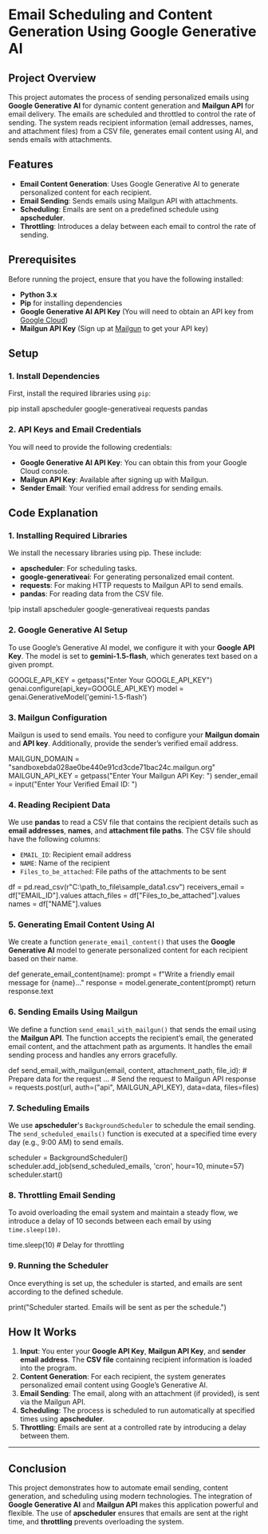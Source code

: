 # Email Scheduling and Content Generation Using Google Generative AI

## Project Overview

This project automates the process of sending personalized emails using **Google Generative AI** for dynamic content generation and **Mailgun API** for email delivery. The emails are scheduled and throttled 
to control the rate of sending. The system reads recipient information (email addresses, names, and attachment files) from a CSV file, generates email content using AI, and sends emails with attachments.

## Features

- **Email Content Generation**: Uses Google Generative AI to generate personalized content for each recipient.
- **Email Sending**: Sends emails using Mailgun API with attachments.
- **Scheduling**: Emails are sent on a predefined schedule using **apscheduler**.
- **Throttling**: Introduces a delay between each email to control the rate of sending.


## Prerequisites

Before running the project, ensure that you have the following installed:

- **Python 3.x** 
- **Pip** for installing dependencies
- **Google Generative AI API Key** (You will need to obtain an API key from [Google Cloud](https://cloud.google.com/))
- **Mailgun API Key** (Sign up at [Mailgun](https://www.mailgun.com/) to get your API key)
  

## Setup

### 1. Install Dependencies

First, install the required libraries using `pip`:

pip install apscheduler google-generativeai requests pandas

### 2. API Keys and Email Credentials

You will need to provide the following credentials:

- **Google Generative AI API Key**: You can obtain this from your Google Cloud console. 
- **Mailgun API Key**: Available after signing up with Mailgun.
- **Sender Email**: Your verified email address for sending emails.


## Code Explanation

### 1. **Installing Required Libraries**

We install the necessary libraries using pip. These include:

- **apscheduler**: For scheduling tasks.
- **google-generativeai**: For generating personalized email content.
- **requests**: For making HTTP requests to Mailgun API to send emails.
- **pandas**: For reading data from the CSV file.
  
!pip install apscheduler google-generativeai requests pandas


### 2. **Google Generative AI Setup**

To use Google’s Generative AI model, we configure it with your **Google API Key**. The model is set to **gemini-1.5-flash**, which generates text based on a given prompt.

GOOGLE_API_KEY = getpass("Enter Your GOOGLE_API_KEY")
genai.configure(api_key=GOOGLE_API_KEY)
model = genai.GenerativeModel('gemini-1.5-flash')


### 3. **Mailgun Configuration**

Mailgun is used to send emails. You need to configure your **Mailgun domain** and **API key**. Additionally, provide the sender’s verified email address.

MAILGUN_DOMAIN = "sandboxebda028ae0be440e91cd3cde71bac24c.mailgun.org"
MAILGUN_API_KEY = getpass("Enter Your Mailgun API Key: ")
sender_email = input("Enter Your Verified Email ID: ")


### 4. **Reading Recipient Data**

We use **pandas** to read a CSV file that contains the recipient details such as **email addresses**, **names**, and **attachment file paths**. The CSV file should have the following columns:
- `EMAIL_ID`: Recipient email address
- `NAME`: Name of the recipient
- `Files_to_be_attached`: File paths of the attachments to be sent

df = pd.read_csv(r"C:\path_to_file\sample_data1.csv")
receivers_email = df["EMAIL_ID"].values
attach_files = df["Files_to_be_attached"].values
names = df["NAME"].values


### 5. **Generating Email Content Using AI**

We create a function `generate_email_content()` that uses the **Google Generative AI** model to generate personalized content for each recipient based on their name.

def generate_email_content(name):
    prompt = f"Write a friendly email message for {name}..."
    response = model.generate_content(prompt)
    return response.text

### 6. **Sending Emails Using Mailgun**

We define a function `send_email_with_mailgun()` that sends the email using the **Mailgun API**. The function accepts the recipient’s email, the generated email content, and the attachment path as arguments. It handles the email sending process and handles any errors gracefully.


def send_email_with_mailgun(email, content, attachment_path, file_id):
    # Prepare data for the request
    ...
    # Send the request to Mailgun API
    response = requests.post(url, auth=("api", MAILGUN_API_KEY), data=data, files=files)

### 7. **Scheduling Emails**

We use **apscheduler**'s `BackgroundScheduler` to schedule the email sending. The `send_scheduled_emails()` function is executed at a specified time every day (e.g., 9:00 AM) to send emails.

scheduler = BackgroundScheduler()
scheduler.add_job(send_scheduled_emails, 'cron', hour=10, minute=57)
scheduler.start()

### 8. **Throttling Email Sending**

To avoid overloading the email system and maintain a steady flow, we introduce a delay of 10 seconds between each email by using `time.sleep(10)`.

time.sleep(10)  # Delay for throttling


### 9. **Running the Scheduler**

Once everything is set up, the scheduler is started, and emails are sent according to the defined schedule.

print("Scheduler started. Emails will be sent as per the schedule.")



## How It Works

1. **Input**: You enter your **Google API Key**, **Mailgun API Key**, and **sender email address**. The **CSV file** containing recipient information is loaded into the program.
2. **Content Generation**: For each recipient, the system generates personalized email content using Google’s Generative AI.
3. **Email Sending**: The email, along with an attachment (if provided), is sent via the Mailgun API.
4. **Scheduling**: The process is scheduled to run automatically at specified times using **apscheduler**.
5. **Throttling**: Emails are sent at a controlled rate by introducing a delay between them.

---


## Conclusion

This project demonstrates how to automate email sending, content generation, and scheduling using modern technologies. The integration of **Google Generative AI** and **Mailgun API** makes this application 
powerful and flexible. The use of **apscheduler** ensures that emails are sent at the right time, and **throttling** prevents overloading the system.

